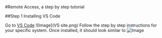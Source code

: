 #Remote Access, a step by step tutorial

##Step 1 Installing VS Code

Go to [VS Code](https://code.visualstudio.com/) 
![Image](VS site.png)
Follow the step by step instructions for your specific system. Once installed, it should look similar to ![Image](Install.png)
